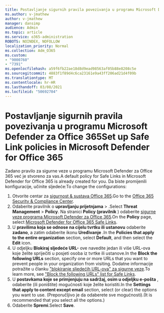 ```yaml
---
title: Postavljanje sigurnih pravila povezivanja u programu Microsoft Defender za Office 365
ms.author: v-jmathew
author: v-jmathew
manager: dansimp
audience: Admin
ms.topic: article
ms.service: o365-administration
ROBOTS: NOINDEX, NOFOLLOW
localization_priority: Normal
ms.collection: Adm_O365
ms.custom:
- "9000760"
- "7391"
ms.openlocfilehash: a59f6fb22ae18d8d9ead98563af05b88e8208c5e
ms.sourcegitcommit: 4883f1f89d4c6ca23161e9a43ff206ad21d4f09b
ms.translationtype: MT
ms.contentlocale: hr-HR
ms.lasthandoff: 03/08/2021
ms.locfileid: "50692704"
---
```

# <a name="set-up-safe-link-policies-in-microsoft-defender-for-office-365"></a><span data-ttu-id="8647f-102">Postavljanje sigurnih pravila povezivanja u programu Microsoft Defender za Office 365</span><span class="sxs-lookup"><span data-stu-id="8647f-102">Set up Safe Link policies in Microsoft Defender for Office 365</span></span>

<span data-ttu-id="8647f-103">Zadano pravilo za sigurne veze u programu Microsoft Defender za Office 365 već je stvoreno za vas.</span><span class="sxs-lookup"><span data-stu-id="8647f-103">A default policy for Safe Links in Microsoft Defender for Office 365 is already created for you.</span></span> <span data-ttu-id="8647f-104">Da biste promijenili konfiguracije, učinite sljedeće:</span><span class="sxs-lookup"><span data-stu-id="8647f-104">To change the configurations:</span></span>

1. <span data-ttu-id="8647f-105">Otvorite centar za [sigurnost & sustava Office 365](https://go.microsoft.com/fwlink/p/?linkid=2077143).</span><span class="sxs-lookup"><span data-stu-id="8647f-105">Go to the [Office 365 Security & Compliance Center](https://go.microsoft.com/fwlink/p/?linkid=2077143).</span></span>
2. <span data-ttu-id="8647f-106">Odaberite pravilnik o **upravljanju prijetnjama**  >  .</span><span class="sxs-lookup"><span data-stu-id="8647f-106">Select **Threat Management** > **Policy**.</span></span> <span data-ttu-id="8647f-107">Na stranici **Policy (pravilnik** ) odaberite [sigurne veze programa Microsoft Defender za Office 365](https://go.microsoft.com/fwlink/?linkid=2101058).</span><span class="sxs-lookup"><span data-stu-id="8647f-107">On the **Policy** page, select [Microsoft Defender for Office 365 Safe Links](https://go.microsoft.com/fwlink/?linkid=2101058).</span></span>
3. <span data-ttu-id="8647f-108">U **pravilima koja se odnose na cijelu tvrtku ili ustanovu** odaberite **zadano**, a zatim odaberite ikonu **Uređivanje** .</span><span class="sxs-lookup"><span data-stu-id="8647f-108">In the **Policies that apply to the entire organization** section, select **Default**, and then select the **Edit** icon.</span></span>
4. <span data-ttu-id="8647f-109">U odjeljku **Blokiraj sljedeće URL-** ove navedite jedan ili više URL-ova koje želite spriječiti u posjeti osoba iz tvrtke ili ustanove.</span><span class="sxs-lookup"><span data-stu-id="8647f-109">In the **Block the following URLs** section, specify one or more URLs that you want to prevent people in your organization from visiting.</span></span> <span data-ttu-id="8647f-110">Dodatne informacije potražite u članku ["blokiranje sljedećih URL-ova" za sigurne veze](https://go.microsoft.com/fwlink/?linkid=2092123).</span><span class="sxs-lookup"><span data-stu-id="8647f-110">To learn more, see ["Block the following URLs" list for Safe Links](https://go.microsoft.com/fwlink/?linkid=2092123).</span></span>
5. <span data-ttu-id="8647f-111">U **postavkama koje se primjenjuju na sadržaj, osim u odjeljku e-pošta** , odaberite (ili poništite) mogućnosti koje želite koristiti.</span><span class="sxs-lookup"><span data-stu-id="8647f-111">In the **Settings that apply to content except email** section, select (or clear) the options you want to use.</span></span> <span data-ttu-id="8647f-112">(Preporučljivo je da odaberete sve mogućnosti).</span><span class="sxs-lookup"><span data-stu-id="8647f-112">(It is recommended that you select all the options.)</span></span>
6. <span data-ttu-id="8647f-113">Odaberite **Spremi**.</span><span class="sxs-lookup"><span data-stu-id="8647f-113">Select **Save**.</span></span>
